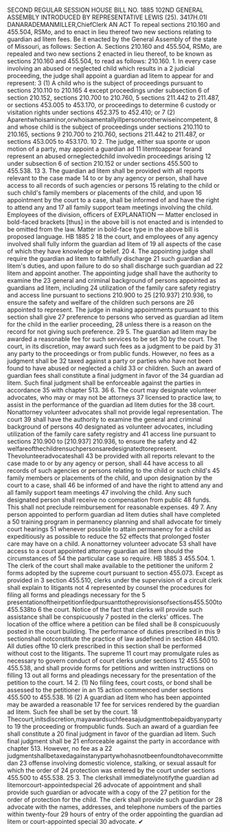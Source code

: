 SECOND REGULAR SESSION
HOUSE BILL NO. 1885
102ND GENERAL ASSEMBLY
INTRODUCED BY REPRESENTATIVE LEWIS (25).
3417H.01I DANARADEMANMILLER,ChiefClerk
AN ACT
To repeal sections 210.160 and 455.504, RSMo, and to enact in lieu thereof two new sections
relating to guardian ad litem fees.
Be it enacted by the General Assembly of the state of Missouri, as follows:
Section A. Sections 210.160 and 455.504, RSMo, are repealed and two new sections
2 enacted in lieu thereof, to be known as sections 210.160 and 455.504, to read as follows:
210.160. 1. In every case involving an abused or neglected child which results in a
2 judicial proceeding, the judge shall appoint a guardian ad litem to appear for and represent:
3 (1) A child who is the subject of proceedings pursuant to sections 210.110 to 210.165
4 except proceedings under subsection 6 of section 210.152, sections 210.700 to 210.760,
5 sections 211.442 to 211.487, or sections 453.005 to 453.170, or proceedings to determine
6 custody or visitation rights under sections 452.375 to 452.410; or
7 (2) Aparentwhoisaminor,orwhoisamentallyillpersonorotherwiseincompetent,
8 and whose child is the subject of proceedings under sections 210.110 to 210.165, sections
9 210.700 to 210.760, sections 211.442 to 211.487, or sections 453.005 to 453.170.
10 2. The judge, either sua sponte or upon motion of a party, may appoint a guardian ad
11 litemtoappear forand represent an abused orneglectedchild involvedin proceedings arising
12 under subsection 6 of section 210.152 or under sections 455.500 to 455.538.
13 3. The guardian ad litem shall be provided with all reports relevant to the case made
14 to or by any agency or person, shall have access to all records of such agencies or persons
15 relating to the child or such child's family members or placements of the child, and upon
16 appointment by the court to a case, shall be informed of and have the right to attend any and
17 all family support team meetings involving the child. Employees of the division, officers of
EXPLANATION — Matter enclosed in bold-faced brackets [thus] in the above bill is not enacted and is
intended to be omitted from the law. Matter in bold-face type in the above bill is proposed language.
HB 1885 2
18 the court, and employees of any agency involved shall fully inform the guardian ad litem of
19 all aspects of the case of which they have knowledge or belief.
20 4. The appointing judge shall require the guardian ad litem to faithfully discharge
21 such guardian ad litem's duties, and upon failure to do so shall discharge such guardian ad
22 litem and appoint another. The appointing judge shall have the authority to examine the
23 general and criminal background of persons appointed as guardians ad litem, including
24 utilization of the family care safety registry and access line pursuant to sections 210.900 to
25 [210.937] 210.936, to ensure the safety and welfare of the children such persons are
26 appointed to represent. The judge in making appointments pursuant to this section shall give
27 preference to persons who served as guardian ad litem for the child in the earlier proceeding,
28 unless there is a reason on the record for not giving such preference.
29 5. The guardian ad litem may be awarded a reasonable fee for such services to be set
30 by the court. The court, in its discretion, may award such fees as a judgment to be paid by
31 any party to the proceedings or from public funds. However, no fees as a judgment shall be
32 taxed against a party or parties who have not been found to have abused or neglected a child
33 or children. Such an award of guardian fees shall constitute a final judgment in favor of the
34 guardian ad litem. Such final judgment shall be enforceable against the parties in accordance
35 with chapter 513.
36 6. The court may designate volunteer advocates, who may or may not be attorneys
37 licensed to practice law, to assist in the performance of the guardian ad litem duties for the
38 court. Nonattorney volunteer advocates shall not provide legal representation. The court
39 shall have the authority to examine the general and criminal background of persons
40 designated as volunteer advocates, including utilization of the family care safety registry and
41 access line pursuant to sections 210.900 to [210.937] 210.936, to ensure the safety and
42 welfareofthechildrensuchpersonsaredesignatedtorepresent. Thevolunteeradvocateshall
43 be provided with all reports relevant to the case made to or by any agency or person, shall
44 have access to all records of such agencies or persons relating to the child or such child's
45 family members or placements of the child, and upon designation by the court to a case, shall
46 be informed of and have the right to attend any and all family support team meetings
47 involving the child. Any such designated person shall receive no compensation from public
48 funds. This shall not preclude reimbursement for reasonable expenses.
49 7. Any person appointed to perform guardian ad litem duties shall have completed a
50 training program in permanency planning and shall advocate for timely court hearings
51 whenever possible to attain permanency for a child as expeditiously as possible to reduce the
52 effects that prolonged foster care may have on a child. A nonattorney volunteer advocate
53 shall have access to a court appointed attorney guardian ad litem should the circumstances of
54 the particular case so require.
HB 1885 3
455.504. 1. The clerk of the court shall make available to the petitioner the uniform
2 forms adopted by the supreme court pursuant to section 455.073. Except as provided in
3 section 455.510, clerks under the supervision of a circuit clerk shall explain to litigants not
4 represented by counsel the procedures for filing all forms and pleadings necessary for the
5 presentationoftheirpetitionfiledpursuanttotheprovisionsofsections455.500to455.538to
6 the court. Notice of the fact that clerks will provide such assistance shall be conspicuously
7 posted in the clerks' offices. The location of the office where a petition can be filed shall be
8 conspicuously posted in the court building. The performance of duties prescribed in this
9 sectionshall notconstitute the practice of law asdefined in section 484.010. All duties ofthe
10 clerk prescribed in this section shall be performed without cost to the litigants. The supreme
11 court may promulgate rules as necessary to govern conduct of court clerks under sections
12 455.500 to 455.538, and shall provide forms for petitions and written instructions on filling
13 out all forms and pleadings necessary for the presentation of the petition to the court.
14 2. (1) No filing fees, court costs, or bond shall be assessed to the petitioner in an
15 action commenced under sections 455.500 to 455.538.
16 (2) A guardian ad litem who has been appointed may be awarded a reasonable
17 fee for services rendered by the guardian ad litem. Such fee shall be set by the court.
18 Thecourt,initsdiscretion,mayawardsuchfeeasajudgmenttobepaidbyanypartyto
19 the proceeding or frompublic funds. Such an award of a guardian fee shall constitute a
20 final judgment in favor of the guardian ad litem. Such final judgment shall be
21 enforceable against the party in accordance with chapter 513. However, no fee as a
22 judgmentshallbetaxedagainstanypartywhohasnotbeenfoundtohavecommittedan
23 offense involving domestic violence, stalking, or sexual assault for which the order of
24 protection was entered by the court under sections 455.500 to 455.538.
25 3. The clerkshall immediatelynotifythe guardian ad litemorcourt-appointedspecial
26 advocate of appointment and shall provide such guardian or advocate with a copy of the
27 petition for the order of protection for the child. The clerk shall provide such guardian or
28 advocate with the names, addresses, and telephone numbers of the parties within twenty-four
29 hours of entry of the order appointing the guardian ad litem or court-appointed special
30 advocate.
✔